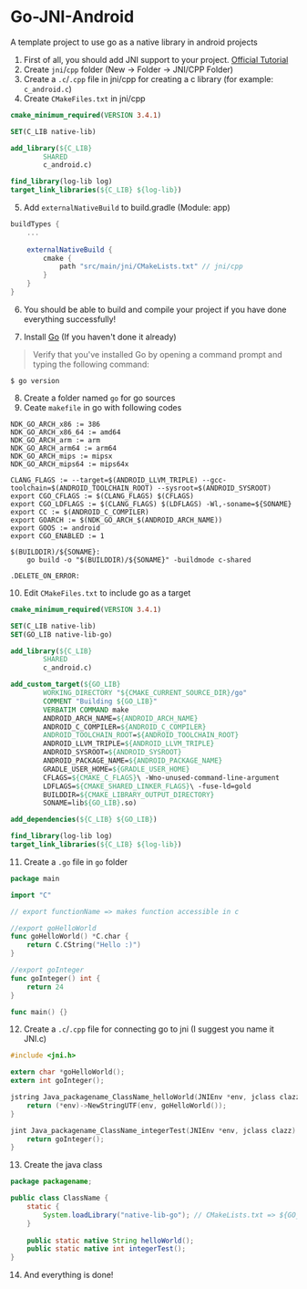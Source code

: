 # Go-JNI-Android
 A template project to use go as a native library in android projects

1. First of all, you should add JNI support to your project. [Official Tutorial](https://developer.android.com/studio/projects/add-native-code) 
2. Create `jni`/`cpp` folder (New -> Folder -> JNI/CPP Folder)
3. Create a `.c`/`.cpp` file in jni/cpp for creating a c library (for example: `c_android.c`)
4. Create `CMakeFiles.txt` in jni/cpp
```cmake
cmake_minimum_required(VERSION 3.4.1)

SET(C_LIB native-lib)

add_library(${C_LIB}
        SHARED
        c_android.c)

find_library(log-lib log)
target_link_libraries(${C_LIB} ${log-lib})
```
5. Add `externalNativeBuild` to build.gradle (Module: app)
```gradle
buildTypes {
    ...
    
    externalNativeBuild {
        cmake {
            path "src/main/jni/CMakeLists.txt" // jni/cpp
        }
    }
}
```
6. You should be able to build and compile your project if you have done everything successfully!

7. Install [Go](https://go.dev/doc/install) (If you haven't done it already)
> Verify that you've installed Go by opening a command prompt and typing the following command:
```
$ go version
```
8. Create a folder named `go` for go sources
9. Ceate `makefile` in go with following codes
```make
NDK_GO_ARCH_x86 := 386
NDK_GO_ARCH_x86_64 := amd64
NDK_GO_ARCH_arm := arm
NDK_GO_ARCH_arm64 := arm64
NDK_GO_ARCH_mips := mipsx
NDK_GO_ARCH_mips64 := mips64x

CLANG_FLAGS := --target=$(ANDROID_LLVM_TRIPLE) --gcc-toolchain=$(ANDROID_TOOLCHAIN_ROOT) --sysroot=$(ANDROID_SYSROOT)
export CGO_CFLAGS := $(CLANG_FLAGS) $(CFLAGS)
export CGO_LDFLAGS := $(CLANG_FLAGS) $(LDFLAGS) -Wl,-soname=${SONAME}
export CC := $(ANDROID_C_COMPILER)
export GOARCH := $(NDK_GO_ARCH_$(ANDROID_ARCH_NAME))
export GOOS := android
export CGO_ENABLED := 1

$(BUILDDIR)/${SONAME}:
	go build -o "$(BUILDDIR)/${SONAME}" -buildmode c-shared

.DELETE_ON_ERROR:
```
10. Edit `CMakeFiles.txt` to include go as a target
```cmake
cmake_minimum_required(VERSION 3.4.1)

SET(C_LIB native-lib)
SET(GO_LIB native-lib-go)

add_library(${C_LIB}
        SHARED
        c_android.c)

add_custom_target(${GO_LIB}
        WORKING_DIRECTORY "${CMAKE_CURRENT_SOURCE_DIR}/go"
        COMMENT "Building ${GO_LIB}"
        VERBATIM COMMAND make
        ANDROID_ARCH_NAME=${ANDROID_ARCH_NAME}
        ANDROID_C_COMPILER=${ANDROID_C_COMPILER}
        ANDROID_TOOLCHAIN_ROOT=${ANDROID_TOOLCHAIN_ROOT}
        ANDROID_LLVM_TRIPLE=${ANDROID_LLVM_TRIPLE}
        ANDROID_SYSROOT=${ANDROID_SYSROOT}
        ANDROID_PACKAGE_NAME=${ANDROID_PACKAGE_NAME}
        GRADLE_USER_HOME=${GRADLE_USER_HOME}
        CFLAGS=${CMAKE_C_FLAGS}\ -Wno-unused-command-line-argument
        LDFLAGS=${CMAKE_SHARED_LINKER_FLAGS}\ -fuse-ld=gold
        BUILDDIR=${CMAKE_LIBRARY_OUTPUT_DIRECTORY}
        SONAME=lib${GO_LIB}.so)

add_dependencies(${C_LIB} ${GO_LIB})

find_library(log-lib log)
target_link_libraries(${C_LIB} ${log-lib})
```

11. Create a `.go` file in `go` folder
```go
package main

import "C"

// export functionName => makes function accessible in c

//export goHelloWorld
func goHelloWorld() *C.char {
    return C.CString("Hello :)")
}

//export goInteger
func goInteger() int {
    return 24
}

func main() {}
```

12. Create a `.c`/`.cpp` file for connecting go to jni (I suggest you name it JNI.c)
```c
#include <jni.h>

extern char *goHelloWorld();
extern int goInteger();

jstring Java_packagename_ClassName_helloWorld(JNIEnv *env, jclass clazz) {
    return (*env)->NewStringUTF(env, goHelloWorld());
}

jint Java_packagename_ClassName_integerTest(JNIEnv *env, jclass clazz) {
    return goInteger();
}
```
13. Create the java class
```java
package packagename;

public class ClassName {
    static {
        System.loadLibrary("native-lib-go"); // CMakeLists.txt => ${GO_Lib}
    }
    
    public static native String helloWorld();
    public static native int integerTest();
}
```
14. And everything is done!
